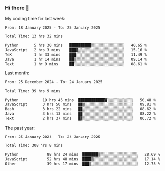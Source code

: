 ### Hi there 👋

My coding time for last week:

<!--START_SECTION:week-->

```txt
From: 18 January 2025 - To: 25 January 2025

Total Time: 13 hrs 32 mins

Python       5 hrs 30 mins   ██████████░░░░░░░░░░░░░░░   40.65 %
JavaScript   2 hrs 3 mins    ███▓░░░░░░░░░░░░░░░░░░░░░   15.16 %
TeX          1 hr 33 mins    ███░░░░░░░░░░░░░░░░░░░░░░   11.49 %
Java         1 hr 14 mins    ██▒░░░░░░░░░░░░░░░░░░░░░░   09.14 %
Text         1 hr 9 mins     ██░░░░░░░░░░░░░░░░░░░░░░░   08.61 %
```

<!--END_SECTION:week-->

Last month:

<!--START_SECTION:month-->

```txt
From: 25 December 2024 - To: 24 January 2025

Total Time: 39 hrs 9 mins

Python           19 hrs 45 mins  ████████████▓░░░░░░░░░░░░   50.48 %
JavaScript       3 hrs 50 mins   ██▒░░░░░░░░░░░░░░░░░░░░░░   09.81 %
Bash             3 hrs 22 mins   ██░░░░░░░░░░░░░░░░░░░░░░░   08.62 %
Java             3 hrs 13 mins   ██░░░░░░░░░░░░░░░░░░░░░░░   08.22 %
Text             2 hrs 37 mins   █▓░░░░░░░░░░░░░░░░░░░░░░░   06.72 %
```

<!--END_SECTION:month-->

The past year:

<!--START_SECTION:year-->

```txt
From: 25 January 2024 - To: 24 January 2025

Total Time: 308 hrs 8 mins

Python             88 hrs 24 mins  ███████▒░░░░░░░░░░░░░░░░░   28.69 %
JavaScript         52 hrs 48 mins  ████▒░░░░░░░░░░░░░░░░░░░░   17.14 %
Other              39 hrs 17 mins  ███▒░░░░░░░░░░░░░░░░░░░░░   12.75 %
```

<!--END_SECTION:year-->
